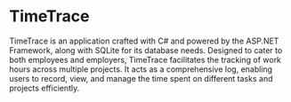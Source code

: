 # TimeTrace
TimeTrace is an application crafted with C# and powered by the ASP.NET Framework, along with SQLite for its database needs. Designed to cater to both employees and employers, TimeTrace facilitates the tracking of work hours across multiple projects. It acts as a comprehensive log, enabling users to record, view, and manage the time spent on different tasks and projects efficiently.
